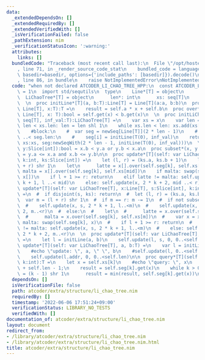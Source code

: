 ```yaml
---
data:
  _extendedDependsOn: []
  _extendedRequiredBy: []
  _extendedVerifiedWith: []
  _isVerificationFailed: false
  _pathExtension: nim
  _verificationStatusIcon: ':warning:'
  attributes:
    links: []
  bundledCode: "Traceback (most recent call last):\n  File \"/opt/hostedtoolcache/Python/3.10.4/x64/lib/python3.10/site-packages/onlinejudge_verify/documentation/build.py\"\
    , line 71, in _render_source_code_stat\n    bundled_code = language.bundle(stat.path,\
    \ basedir=basedir, options={'include_paths': [basedir]}).decode()\n  File \"/opt/hostedtoolcache/Python/3.10.4/x64/lib/python3.10/site-packages/onlinejudge_verify/languages/nim.py\"\
    , line 86, in bundle\n    raise NotImplementedError\nNotImplementedError\n"
  code: "when not declared ATCODER_LI_CHAO_TREE_HPP:\n  const ATCODER_LI_CHAO_TREE_HPP*\
    \ = 1\n  import std/sequtils\n  type\n    Line*[T] = object\n      a, b:T\n  \
    \  LiChaoTree*[T] = object\n      len*: int\n      xs: seq[T]\n      seg: seq[Line[T]]\n\
    \  \n  proc initLine*[T](a, b:T):Line[T] = Line[T](a:a, b:b)\n  proc get*[T](self:\
    \ Line[T], x:T):T =\n    result = self.a * x + self.b\n  proc over*[T](self, b:\
    \ Line[T], x: T):bool = self.get(x) < b.get(x)\n  \n  proc initLiChaoTree*[T](x:\
    \ seq[T], inf_val:T):LiChaoTree[T] =\n    var xs = x\n    var len = 1\n    while\
    \ len < xs.len: len = len shl 1\n    while xs.len < len: xs.add(xs[^1] + 1)\n\
    \    #block:\n    #  var seg = newSeq[Line[T]](2 * len - 1)\n    #  for i in 0\
    \ ..< seg.len:\n    #    seg[i] = initLine(T(0), inf_val)\n    return LiChaoTree[T](len:len,\
    \ xs:xs, seg:newSeqWith(2 * len - 1, initLine(T(0), inf_val)))\n  \n  proc disjoint*(x,\
    \ y:Slice[int]):bool = x.b < y.a or y.b < x.a\n  proc subset*(x, y:Slice[int]):bool\
    \ = y.a <= x.a and x.b <= y.b\n\n  proc update*[T](self: var LiChaoTree[T], x:ptr[Line],\
    \ k:int, ks:Slice[int]) =\n    let (l, r) = (ks.a, ks.b + 1)\n    let mid = (l\
    \ + r) shr 1\n    let\n      latte = x[].over(self.seg[k], self.xs[l])\n     \
    \ malta = x[].over(self.seg[k], self.xs[mid])\n    if malta: swap(self.seg[k],\
    \ x[])\n    if l + 1 >= r: return\n    elif latte != malta: self.update(x, 2 *\
    \ k + 1, l ..< mid)\n    else: self.update(x, 2 * k + 2, mid ..< r)\n\n  \n  #proc\
    \ update*[T](self: var LiChaoTree[T], x:Line[T], s:Slice[int], k:int, ks:Slice[int])\
    \ =\n  #  if disjoint(s, ks): return\n  #  let (l, r) = (ks.a, ks.b + 1)\n  #\
    \  var m = (l + r) shr 1\n  #  if m == r: m -= 1\n  #  if not subset(ks, s):\n\
    \  #    self.update(x, s, 2 * k + 1, l..<m)\n  #    self.update(x, s, 2 * k +\
    \ 2, m..<r)\n  #  else:\n  #    let\n  #      latte = x.over(self.seg[k], self.xs[l])\n\
    \  #      malta = x.over(self.seg[k], self.xs[m])\n  #    var x = x\n  #    if\
    \ malta: swap(self.seg[k], x)\n  #    if l + 1 >= r: return\n  #    elif latte\
    \ != malta: self.update(x, s, 2 * k + 1, l..<m)\n  #    else: self.update(x, s,\
    \ 2 * k + 2, m..<r)\n  \n  proc update*[T](self: var LiChaoTree[T], a, b:T, s:Slice[int])\
    \ =\n    let l = initLine(a, b)\n    self.update(l, s, 0, 0..<self.len)\n  proc\
    \ update*[T](self: var LiChaoTree[T], a, b:T) =\n    var l = initLine(a, b)\n\
    \    #echo \"update: \", a, \" \", b\n    #self.update(l, 0..<self.len, 0, 0..<self.len)\n\
    \    self.update(l.addr, 0, 0..<self.len)\n\n  proc query*[T](self: var LiChaoTree[T],\
    \ k:int):T =\n    let x = self.xs[k]\n    #echo \"query: \", x\n    var k = k\
    \ + self.len - 1;\n    result = self.seg[k].get(x)\n    while k > 0:\n      k\
    \ = (k - 1) shr 1\n      result = min(result, self.seg[k].get(x))\n"
  dependsOn: []
  isVerificationFile: false
  path: atcoder/extra/structure/li_chao_tree.nim
  requiredBy: []
  timestamp: '2022-06-06 17:51:24+09:00'
  verificationStatus: LIBRARY_NO_TESTS
  verifiedWith: []
documentation_of: atcoder/extra/structure/li_chao_tree.nim
layout: document
redirect_from:
- /library/atcoder/extra/structure/li_chao_tree.nim
- /library/atcoder/extra/structure/li_chao_tree.nim.html
title: atcoder/extra/structure/li_chao_tree.nim
---
```

